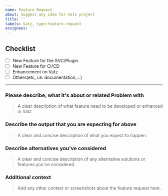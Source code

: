 ```yaml
---
name: Feature Request
about: Suggest any idea for Vatz project
title: ''
labels: Vatz, type:feature-request
assignees: ''
---
```


## Checklist
- [ ] New Feature for the SVC/Plugin
- [ ] New Feature for CI/CD
- [ ] Enhancement on Vatz
- [ ] Others(etc, i.e. documentation,...)
---

### **Please describe, what it's about or related Problem with**
> A clear description of what feature need to be developed or enhanced in Vatz 



### **Describe the output that you are expecting for above**
> A clear and concise description of what you expect to happen.



### **Describe alternatives you've considered**
> A clear and concise description of any alternative solutions or features you've considered.



### **Additional context**
> Add any other context or screenshots about the feature request here.